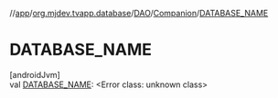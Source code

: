 //[app](../../../../index.md)/[org.mjdev.tvapp.database](../../index.md)/[DAO](../index.md)/[Companion](index.md)/[DATABASE_NAME](-d-a-t-a-b-a-s-e_-n-a-m-e.md)

# DATABASE_NAME

[androidJvm]\
val [DATABASE_NAME](-d-a-t-a-b-a-s-e_-n-a-m-e.md): &lt;Error class: unknown class&gt;

